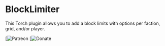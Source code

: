 # BlockLimiter
This Torch plugin allows you to add a block limits with options per faction, grid, and/or player.

[![Patreon](https://www.patreon.com/N1Ran)
[![Donate](https://www.paypal.me/n1ran)
